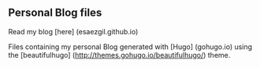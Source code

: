 Personal Blog files
-------------------

Read my blog [here] (esaezgil.github.io)

Files containing my personal Blog generated with [Hugo] (gohugo.io) using the [beautifulhugo] (http://themes.gohugo.io/beautifulhugo/) theme.
